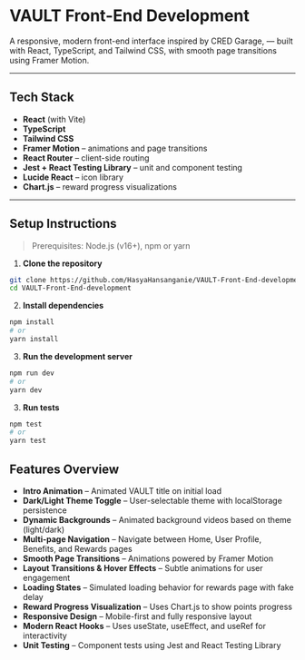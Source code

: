 # VAULT Front-End Development

A responsive, modern front-end interface inspired by CRED Garage, — built with React, TypeScript, and Tailwind CSS, with smooth page transitions using Framer Motion.

---

## Tech Stack

- **React** (with Vite)
- **TypeScript**
- **Tailwind CSS**
- **Framer Motion** – animations and page transitions
- **React Router** – client-side routing
- **Jest + React Testing Library** – unit and component testing
- **Lucide React** – icon library
- **Chart.js** – reward progress visualizations

---

## Setup Instructions

> Prerequisites: Node.js (v16+), npm or yarn

1. **Clone the repository**

```bash
git clone https://github.com/HasyaHansanganie/VAULT-Front-End-development.git
cd VAULT-Front-End-development
```
2. **Install dependencies**

```bash
npm install
# or
yarn install
```

3. **Run the development server**

```bash
npm run dev
# or
yarn dev
```

3. **Run tests**

```bash
npm test
# or
yarn test
```

## Features Overview

- **Intro Animation** – Animated VAULT title on initial load
- **Dark/Light Theme Toggle** – User-selectable theme with localStorage persistence
- **Dynamic Backgrounds** – Animated background videos based on theme (light/dark)
- **Multi-page Navigation** – Navigate between Home, User Profile, Benefits, and Rewards pages
- **Smooth Page Transitions** – Animations powered by Framer Motion
- **Layout Transitions & Hover Effects** – Subtle animations for user engagement
- **Loading States** – Simulated loading behavior for rewards page with fake delay
- **Reward Progress Visualization** – Uses Chart.js to show points progress
- **Responsive Design** – Mobile-first and fully responsive layout
- **Modern React Hooks** – Uses useState, useEffect, and useRef for interactivity
- **Unit Testing** – Component tests using Jest and React Testing Library
